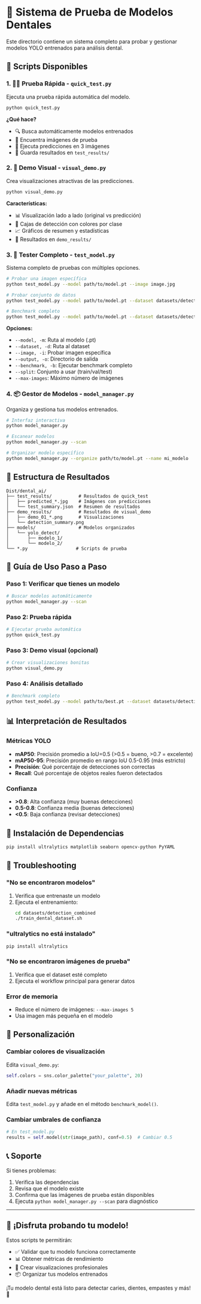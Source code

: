 # 🧪 Sistema de Prueba de Modelos Dentales

Este directorio contiene un sistema completo para probar y gestionar modelos YOLO entrenados para análisis dental.

## 🚀 Scripts Disponibles

### 1. 🏃‍♂️ **Prueba Rápida** - `quick_test.py`
Ejecuta una prueba rápida automática del modelo.

```bash
python quick_test.py
```

**¿Qué hace?**
- 🔍 Busca automáticamente modelos entrenados
- 📸 Encuentra imágenes de prueba
- 🧪 Ejecuta predicciones en 3 imágenes
- 💾 Guarda resultados en `test_results/`

### 2. 🎨 **Demo Visual** - `visual_demo.py`
Crea visualizaciones atractivas de las predicciones.

```bash
python visual_demo.py
```

**Características:**
- 📊 Visualización lado a lado (original vs predicción)
- 🎯 Cajas de detección con colores por clase
- 📈 Gráficos de resumen y estadísticas
- 💾 Resultados en `demo_results/`

### 3. 🔧 **Tester Completo** - `test_model.py`
Sistema completo de pruebas con múltiples opciones.

```bash
# Probar una imagen específica
python test_model.py --model path/to/model.pt --image image.jpg

# Probar conjunto de datos
python test_model.py --model path/to/model.pt --dataset datasets/detection_combined/ --split val

# Benchmark completo
python test_model.py --model path/to/model.pt --dataset datasets/detection_combined/ --benchmark
```

**Opciones:**
- `--model, -m`: Ruta al modelo (.pt)
- `--dataset, -d`: Ruta al dataset
- `--image, -i`: Probar imagen específica
- `--output, -o`: Directorio de salida
- `--benchmark, -b`: Ejecutar benchmark completo
- `--split`: Conjunto a usar (train/val/test)
- `--max-images`: Máximo número de imágenes

### 4. 📦 **Gestor de Modelos** - `model_manager.py`
Organiza y gestiona tus modelos entrenados.

```bash
# Interfaz interactiva
python model_manager.py

# Escanear modelos
python model_manager.py --scan

# Organizar modelo específico
python model_manager.py --organize path/to/model.pt --name mi_modelo
```

## 📁 Estructura de Resultados

```
Dist/dental_ai/
├── test_results/          # Resultados de quick_test
│   ├── predicted_*.jpg    # Imágenes con predicciones
│   └── test_summary.json  # Resumen de resultados
├── demo_results/          # Resultados de visual_demo
│   ├── demo_01_*.png      # Visualizaciones
│   └── detection_summary.png
├── models/                # Modelos organizados
│   └── yolo_detect/
│       ├── modelo_1/
│       └── modelo_2/
└── *.py                  # Scripts de prueba
```

## 🎯 Guía de Uso Paso a Paso

### **Paso 1: Verificar que tienes un modelo**
```bash
# Buscar modelos automáticamente
python model_manager.py --scan
```

### **Paso 2: Prueba rápida**
```bash
# Ejecutar prueba automática
python quick_test.py
```

### **Paso 3: Demo visual (opcional)**
```bash
# Crear visualizaciones bonitas
python visual_demo.py
```

### **Paso 4: Análisis detallado**
```bash
# Benchmark completo
python test_model.py --model path/to/best.pt --dataset datasets/detection_combined/ --benchmark
```

## 📊 Interpretación de Resultados

### **Métricas YOLO**
- **mAP50**: Precisión promedio a IoU=0.5 (>0.5 = bueno, >0.7 = excelente)
- **mAP50-95**: Precisión promedio en rango IoU 0.5-0.95 (más estricto)
- **Precisión**: Qué porcentaje de detecciones son correctas
- **Recall**: Qué porcentaje de objetos reales fueron detectados

### **Confianza**
- **>0.8**: Alta confianza (muy buenas detecciones)
- **0.5-0.8**: Confianza media (buenas detecciones)
- **<0.5**: Baja confianza (revisar detecciones)

## 🔧 Instalación de Dependencias

```bash
pip install ultralytics matplotlib seaborn opencv-python PyYAML
```

## 🚨 Troubleshooting

### **"No se encontraron modelos"**
1. Verifica que entrenaste un modelo
2. Ejecuta el entrenamiento:
   ```bash
   cd datasets/detection_combined
   ./train_dental_dataset.sh
   ```

### **"ultralytics no está instalado"**
```bash
pip install ultralytics
```

### **"No se encontraron imágenes de prueba"**
1. Verifica que el dataset esté completo
2. Ejecuta el workflow principal para generar datos

### **Error de memoria**
- Reduce el número de imágenes: `--max-images 5`
- Usa imagen más pequeña en el modelo

## 🎨 Personalización

### **Cambiar colores de visualización**
Edita `visual_demo.py`:
```python
self.colors = sns.color_palette("your_palette", 20)
```

### **Añadir nuevas métricas**
Edita `test_model.py` y añade en el método `benchmark_model()`.

### **Cambiar umbrales de confianza**
```python
# En test_model.py
results = self.model(str(image_path), conf=0.5)  # Cambiar 0.5
```

## 📞 Soporte

Si tienes problemas:
1. Verifica las dependencias
2. Revisa que el modelo existe
3. Confirma que las imágenes de prueba están disponibles
4. Ejecuta `python model_manager.py --scan` para diagnóstico

---

## 🎉 ¡Disfruta probando tu modelo!

Estos scripts te permitirán:
- ✅ Validar que tu modelo funciona correctamente
- 📊 Obtener métricas de rendimiento
- 🎨 Crear visualizaciones profesionales
- 📦 Organizar tus modelos entrenados

¡Tu modelo dental está listo para detectar caries, dientes, empastes y más! 🦷
